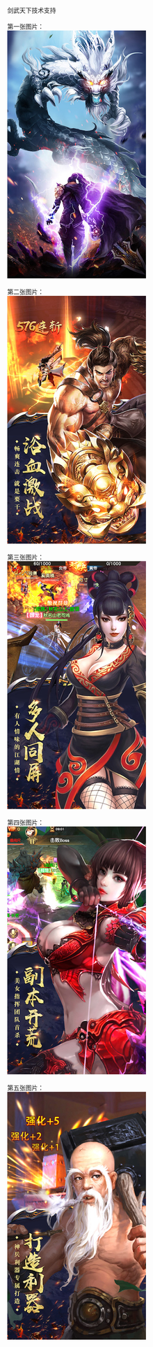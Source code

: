 剑武天下技术支持</br></br>
第一张图片：</br>
![](https://github.com/rangzhuah/rangzhuah/blob/master/1.jpg?raw=true)</br></br>
第二张图片：</br>
![](https://github.com/rangzhuah/rangzhuah/blob/master/2.jpg?raw=true)</br></br>
第三张图片：</br>
![](https://github.com/rangzhuah/rangzhuah/blob/master/3.jpg?raw=true)</br></br>
第四张图片：</br>
![](https://github.com/rangzhuah/rangzhuah/blob/master/4.jpg?raw=true)</br></br>
第五张图片：</br>
![](https://github.com/rangzhuah/rangzhuah/blob/master/5.jpg?raw=true)</br></br>
